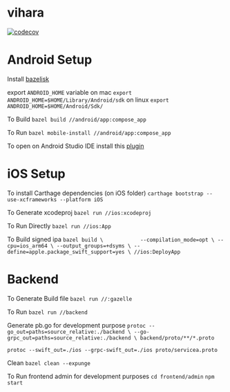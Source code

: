 # vihara
[![codecov](https://codecov.io/gh/herlianzhang/vihara/graph/badge.svg?token=DM5R8PWQQV)](https://codecov.io/gh/herlianzhang/vihara)

# Android Setup

Install [bazelisk](https://github.com/bazelbuild/bazelisk)

export `ANDROID_HOME` variable
on mac `export ANDROID_HOME=$HOME/Library/Android/sdk`
on linux `export ANDROID_HOME=$HOME/Android/Sdk/`

To Build
`bazel build //android/app:compose_app`

To Run
`bazel mobile-install //android/app:compose_app`

To open on Android Studio IDE
install this [plugin](https://plugins.jetbrains.com/plugin/9185-bazel-for-android-studio)

# iOS Setup
To install Carthage dependencies (on iOS folder)
`carthage bootstrap --use-xcframeworks --platform iOS`

To Generate xcodeproj
`bazel run //ios:xcodeproj`

To Run Directly
`bazel run //ios:App`

To Build signed ipa
`bazel build \           
  --compilation_mode=opt \
  --cpu=ios_arm64 \
  --output_groups=+dsyms \
  --define=apple.package_swift_support=yes \
  //ios:DeployApp`

# Backend

To Generate Build file
`bazel run //:gazelle`

To Run
`bazel run //backend`

Generate pb.go for development purpose
`protoc --go_out=paths=source_relative:./backend \
    --go-grpc_out=paths=source_relative:./backend \
    backend/proto/**/*.proto`

`protoc --swift_out=./ios --grpc-swift_out=./ios proto/servicea.proto`

Clean
`bazel clean --expunge`

To Run frontend admin for development purposes
`cd frontend/admin`
`npm start`